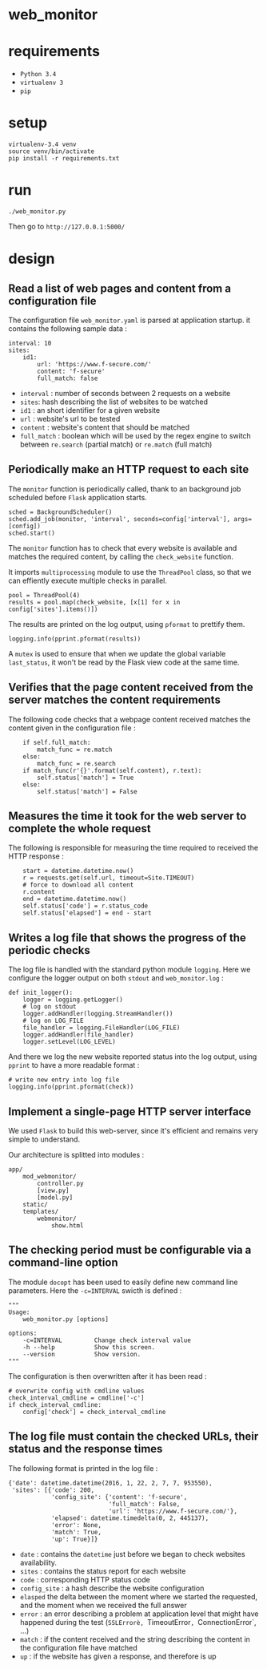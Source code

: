 # web_monitor

# requirements

- `Python 3.4`
- `virtualenv 3`
- `pip`

# setup

    virtualenv-3.4 venv
    source venv/bin/activate
    pip install -r requirements.txt

# run

    ./web_monitor.py

Then go to `http://127.0.0.1:5000/`

# design

## Read a list of web pages and content from a configuration file

The configuration file `web_monitor.yaml` is parsed at application startup.
it contains the following sample data :

    interval: 10
    sites:
        id1:
            url: 'https://www.f-secure.com/'
            content: 'f-secure'
            full_match: false

- `interval` : number of seconds between 2 requests on a website
- `sites`: hash describing the list of websites to be watched
- `id1` : an short identifier for a given website
- `url` : website's url to be tested
- `content` : website's content that should be matched
- `full_match` : boolean which will be used by the regex engine to switch between
    `re.search` (partial match) or `re.match` (full match)

## Periodically make an HTTP request to each site

The `monitor` function is periodically called, thank to
an background job scheduled before `Flask` application starts.

    sched = BackgroundScheduler()
    sched.add_job(monitor, 'interval', seconds=config['interval'], args=[config])
    sched.start()

The `monitor` function has to check that every website
is available and matches the required content, by calling the
`check_website` function.

It imports `multiprocessing` module to use the `ThreadPool` class,
so that we can effiently execute multiple checks in parallel.

    pool = ThreadPool(4)
    results = pool.map(check_website, [x[1] for x in config['sites'].items()])

The results are printed on the log output, using `pformat` to prettify them.

    logging.info(pprint.pformat(results))

A `mutex` is used to ensure that when we update the global variable `last_status`,
it won't be read by the Flask view code at the same time.

## Verifies that the page content received from the server matches the content requirements

The following code checks that a webpage content received matches the content
given in the configuration file :

        if self.full_match:
            match_func = re.match
        else:
            match_func = re.search
        if match_func(r'{}'.format(self.content), r.text):
            self.status['match'] = True
        else:
            self.status['match'] = False

## Measures the time it took for the web server to complete the whole request

The following is responsible for measuring the time required to received
the HTTP response :

        start = datetime.datetime.now()
        r = requests.get(self.url, timeout=Site.TIMEOUT)
        # force to download all content
        r.content
        end = datetime.datetime.now()
        self.status['code'] = r.status_code
        self.status['elapsed'] = end - start

## Writes a log file that shows the progress of the periodic checks

The log file is handled with the standard python module `logging`.
Here we configure the logger output on both `stdout` and `web_monitor.log` :

    def init_logger():
        logger = logging.getLogger()
        # log on stdout
        logger.addHandler(logging.StreamHandler())
        # log on LOG_FILE
        file_handler = logging.FileHandler(LOG_FILE)
        logger.addHandler(file_handler)
        logger.setLevel(LOG_LEVEL)

And there we log the new website reported status into the log output, using
`pprint` to have a more readable format :

    # write new entry into log file
    logging.info(pprint.pformat(check))

## Implement a single-page HTTP server interface

We used `Flask` to build this web-server, since it's efficient and remains
very simple to understand.

Our architecture is splitted into modules :

    app/
        mod_webmonitor/
            controller.py
            [view.py]
            [model.py]
        static/
        templates/
            webmonitor/
                show.html


## The checking period must be configurable via a command-line option

The module `docopt` has been used to easily define new command line parameters.
Here the `-c=INTERVAL` swicth is defined :

    """
    Usage:
        web_monitor.py [options]

    options:
        -c=INTERVAL         Change check interval value
        -h --help           Show this screen.
        --version           Show version.
    """

The configuration is then overwritten after it has been read :

    # overwrite config with cmdline values
    check_interval_cmdline = cmdline['-c']
    if check_interval_cmdline:
        config['check'] = check_interval_cmdline

## The log file must contain the checked URLs, their status and the response times

The following format is printed in the log file :

    {'date': datetime.datetime(2016, 1, 22, 2, 7, 7, 953550),
     'sites': [{'code': 200,
                'config_site': {'content': 'f-secure',
                                'full_match': False,
                                'url': 'https://www.f-secure.com/'},
                'elapsed': datetime.timedelta(0, 2, 445137),
                'error': None,
                'match': True,
                'up': True}]}

- `date` : contains the `datetime` just before we began to check websites availability.
- `sites` : contains the status report for each website
- `code` : corresponding HTTP status code
- `config_site` :  a hash describe the website configuration
- `elasped` the delta between the moment where we started the requested, and the moment when we received the full answer
- `error` : an error describing a problem at application level that might have happened during the test (`SSLErrorè, `TimeoutError`, `ConnectionError`, ...)
- `match` : if the content received and the string describing the content in the configuration file have matched
- `up` : if the website has given a response, and therefore is up
